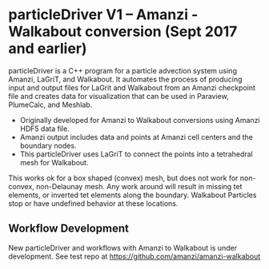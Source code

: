 # particleDriver V1 – Amanzi - Walkabout conversion (Sept 2017 and earlier)

particleDriver is a C++ program for a particle advection system using Amanzi, LaGriT, and Walkabout. It automates the process of producing input and output files for LaGrit and Walkabout from an Amanzi checkpoint file and creates data for visualization that can be used in Paraview, PlumeCalc, and Meshlab.

- Originally developed for Amanzi to Walkabout conversions using Amanzi HDF5 data file.
- Amanzi output includes data and points at Amanzi cell centers and the boundary nodes.
- This particleDriver uses LaGriT to connect the points into a tetrahedral mesh for Walkabout.
 
This works ok for a box shaped (convex) mesh, but does not work for non-convex, non-Delaunay mesh.
Any work around will result in missing tet elements, or inverted tet elements along the boundary.
Walkabout Particles stop or have undefined behavior at these locations.


## Workflow Development 

New particleDriver and workflows with Amanzi to Walkabout is under development.
See test repo at https://github.com/amanzi/amanzi-walkabout

